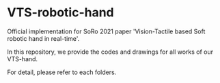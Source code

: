 # VTS-robotic-hand

Official implementation for SoRo 2021 paper 'Vision-Tactile based Soft robotic hand in real-time'.

In this repository, we provide the codes and drawings for all works of our VTS-hand.

For detail, please refer to each folders. 
